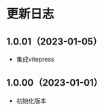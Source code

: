 <!--
 * @Author: luyb luyb@xunzhaotech.com
 * @Date: 2022-12-25 20:04:09
 * @LastEditors: xunzhaotech
 * @LastEditTime: 2024-01-01 22:31:22
 * @FilePath: \micro-design-docs\docs\pages\logs\index.md
 * @Description: 这是默认设置,请设置`customMade`, 打开koroFileHeader查看配置 进行设置: https://github.com/OBKoro1/koro1FileHeader/wiki/%E9%85%8D%E7%BD%AE
-->
# 更新日志
## 1.0.01（2023-01-05）
- 集成vitepress
## 1.0.00（2023-01-01）
- 初始化版本
